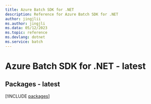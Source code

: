 ```yaml
---
title: Azure Batch SDK for .NET
description: Reference for Azure Batch SDK for .NET
author: jingjlii
ms.author: jingjli
ms.data: 05/12/2023
ms.topic: reference
ms.devlang: dotnet
ms.service: batch
---
```

# Azure Batch SDK for .NET - latest
## Packages - latest
[!INCLUDE [packages](batch-index.md)]